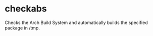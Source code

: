 checkabs
========

Checks the Arch Build System and automatically builds the specified package in /tmp.
